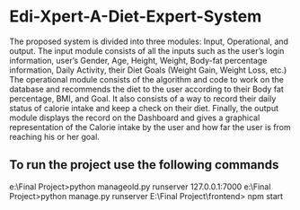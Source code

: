 
<h1> Edi-Xpert-A-Diet-Expert-System </h1>
<p>
  The proposed system is divided into three modules: Input, Operational, and output. 
The input module consists of all the inputs such as the user’s login information,
user’s Gender, Age, Height, Weight, Body-fat percentage information, Daily Activity, their Diet
Goals (Weight Gain, Weight Loss, etc.) The operational module consists of the algorithm and
code to work on the database and recommends the diet to the user according to their Body fat
percentage, BMI, and Goal. It also consists of a way to record their daily status of calorie intake
and keep a check on their diet. Finally, the output module displays the record on the Dashboard
and gives a graphical representation of the Calorie intake by the user and how far the user is from
reaching his or her goal.
</p>
<h2> To run the project use the following commands</h2>
<p>e:\Final Project>python manageold.py runserver 127.0.0.1:7000
e:\Final Project>python manage.py runserver
E:\Final Project\frontend> npm start</p>


